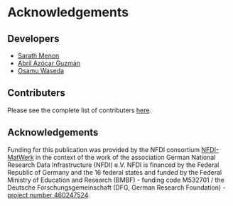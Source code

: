 # Acknowledgements

## Developers

-   [Sarath Menon](http://sarathmenon.me)  
-   [Abril Azócar Guzmán](https://www.fz-juelich.de/profile/guzman_a.azocar)
-   [Osamu Waseda](https://www.mpie.de/person/51628/3079071)


## Contributers

Please see the complete list of contributers [here](https://github.com/pyscal/atomrdf/graphs/contributors).


## Acknowledgements

Funding for this publication was provided by the NFDI consortium [NFDI-MatWerk](https://nfdi-matwerk.de/) in the context of the work of the association German National Research Data Infrastructure (NFDI) e.V. NFDI is financed by the Federal Republic of Germany and the 16 federal states and funded by the Federal Ministry of Education and Research (BMBF) - funding code M532701 / the Deutsche Forschungsgemeinschaft (DFG, German Research Foundation) - [project number 460247524](https://gepris.dfg.de/gepris/projekt/460247524?language=en).